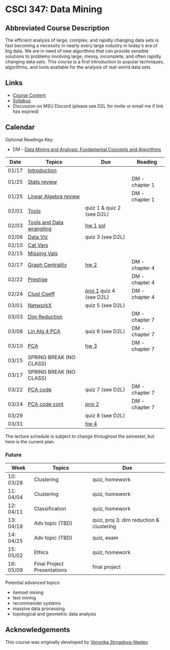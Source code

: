 # CSCI 347: Data Mining

## Abbreviated Course Description

The efficient analysis of large, complex, and rapidly changing data sets is fast
becoming a necessity in nearly every large industry in today's era of big data.
We are in need of new algorithms that can provide sensible solutions to problems
involving large, messy, incomplete, and often rapidly changing data sets. This
course is a first introduction to popular techniques, algorithms, and tools
available for the analysis of real-world data sets.

## Links
- [Course Content](https://github.com/msu/csci-347-spring2022)
- [Syllabus](./syllabus)
- Discussion on MSU Discord (please see D2L for invite or email me if link has expired)

## Calendar

Optional Readings Key:
- DM - [Data Mining and Analysis: Fundamental Concepts and Algorithms](https://dataminingbook.info/book_html/)

| Date  | Topics                                                | Due                                       | Reading                       |
|-------|-------------------------------------------------------|-------------------------------------------|-------------------------------|
| 01/17 | [Introduction](./notes/01-intro.pdf)                  |                                           |                               |
| 01/25 | [Stats review](./notes/02a-stats.pdf)                 |                                           | DM - chapter 1                |
| 01/25 | [Linear Algebra review](./notes/02b-linAlg.pdf)       |                                           | DM - chapter 1                |
| 02/01 | [Tools](./notes/03-tools.md)                          | quiz 1 & quiz 2 (see D2L)                 |                               |
| 02/03 | [Tools and Data wrangling](./notes/03-tools.md)       | [hw 1](hw/01.pdf) [sol](hw/01-sol.pdf)    |                               |
| 02/08 | [Data Viz](./notes/04a-viz.ipynb)                     | quiz 3 (see D2L)                          |                               |
| 02/10 | [Cat Vars](./notes/04b-cat.pdf)                       |                                           |                               |
| 02/15 | [Missing Vals](./notes/05a-missing_vals.ipynb)        |                                           |                               |
| 02/17 | [Graph Centrality](./notes/05b-centrality.pdf)        | [hw 2](hw/02.pdf)                         | DM - chapter 4                |
| 02/22 | [Prestige](./notes/06a-prestige.pdf)                  |                                           | DM - chapter 4                |
| 02/24 | [Clust Coeff](./notes/06b-clustcoeff.pdf)             | [proj 1](proj/01.pdf) quiz 4 (see D2L)    | DM - chapter 4                |
| 03/01 | [NetworkX](./notes/07a-networkx.ipynb)                | quiz 5 (see D2L)                          |                               |
| 03/03 | [Dim Reduction](./notes/07b-dimRedux.pdf)             |                                           | DM - chapter 7                |
| 03/08 | [Lin Alg 4 PCA](./notes/08a-la4pca.pdf)               | quiz 6 (see D2L)                          | DM - chapter 7                |
| 03/10 | [PCA](./notes/08b-pca.pdf)                            | [hw 3](hw/03.pdf)                         | DM - chapter 7                |
| 03/15 | SPRING BREAK (NO CLASS)                               |                                           |                               |
| 03/17 | SPRING BREAK (NO CLASS)                               |                                           |                               |
| 03/22 | [PCA code](./notes/09-pca.ipynb)                      | quiz 7 (see D2L)                          | DM - chapter 7                |
| 03/24 | [PCA code cont](./notes/09-pca.ipynb)                 | [proj 2](proj/02.pdf)                     | DM - chapter 7                |
| 03/29 |                                                       | quiz 8 (see D2L)                          |                               |
| 03/31 |                                                       | [hw 4](hw/04.pdf)                         |                               |

The lecture schedule is subject to change throughout the semester, but here is
the current plan.

### Future

| Week     | Topics                                        | Due
|----------|-----------------------------------------------|---------------------------------------
|10: 03/28 | Clustering                                    | quiz, homework
|11: 04/04 | Clustering                                    | quiz, homework
|12: 04/11 | Classification                                | quiz, homework
|13: 04/18 | Adv topic (TBD)                               | quiz, proj 3: dim reduction & clustering
|14: 04/25 | Adv topic (TBD)                               | quiz, exam
|15: 05/02 | Ethics                                        | quiz, homework
|16: 05/09 | Final Project Presentations                   | final project

Potential advanced topics:
- itemset mining
- text mining
- recommender systems
- massive data processing
- topological and geometric data analysis

## Acknowledgements

This course was originally developed by [Veronika
Strnadova-Neeley](https://www.cs.montana.edu/veronika/)

